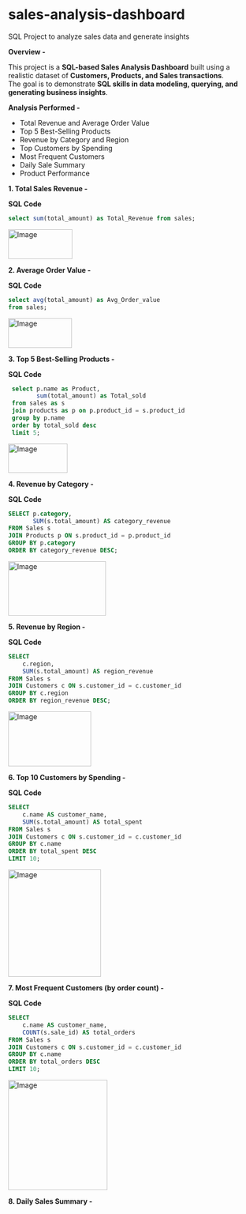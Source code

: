 # sales-analysis-dashboard
SQL Project to analyze sales data and generate insights


**Overview -**

This project is a **SQL-based Sales Analysis Dashboard** built using a realistic dataset of **Customers, Products, and Sales transactions**.  
The goal is to demonstrate **SQL skills in data modeling, querying, and generating business insights**.

 **Analysis Performed -**
- Total Revenue and Average Order Value  
- Top 5 Best-Selling Products  
- Revenue by Category and Region  
- Top Customers by Spending 
-  Most Frequent Customers  
- Daily Sale Summary
- Product Performance


**1. Total Sales Revenue -**

**SQL Code**
```sql
select sum(total_amount) as Total_Revenue from sales;
```
<img width="130" height="60" alt="Image" src="https://github.com/user-attachments/assets/31a15490-d0c4-4626-aa90-315e63db32e8" />


**2. Average Order Value -**

**SQL Code**
```sql
select avg(total_amount) as Avg_Order_value
from sales;
```

<img width="129" height="60" alt="Image" src="https://github.com/user-attachments/assets/113a5b4c-fa5c-43f1-9a3f-84e4d262ac60" />




**3. Top 5 Best-Selling Products -** 

**SQL Code**
```sql
 select p.name as Product,
 		sum(total_amount) as Total_sold
 from sales as s
 join products as p on p.product_id = s.product_id
 group by p.name
 order by total_sold desc
 limit 5; 

```

<img width="120" height="59" alt="Image" src="https://github.com/user-attachments/assets/0a8bc6d7-7cee-4c9c-9e87-b252523da18a" />


**4.  Revenue by Category -**

**SQL Code**
```sql
SELECT p.category, 
       SUM(s.total_amount) AS category_revenue
FROM Sales s
JOIN Products p ON s.product_id = p.product_id
GROUP BY p.category
ORDER BY category_revenue DESC;
```

<img width="198" height="110" alt="Image" src="https://github.com/user-attachments/assets/116e4fd2-f745-4d75-a572-4a3d9c3619c1" />


**5.  Revenue by Region -**

**SQL Code**
```sql
SELECT 
    c.region,
    SUM(s.total_amount) AS region_revenue
FROM Sales s
JOIN Customers c ON s.customer_id = c.customer_id
GROUP BY c.region
ORDER BY region_revenue DESC;
```

<img width="168" height="111" alt="Image" src="https://github.com/user-attachments/assets/6d0b2dc0-3af8-4337-838f-6ae83dc6a424" />


**6. Top 10 Customers by Spending -**

**SQL Code**
```sql
SELECT 
    c.name AS customer_name,
    SUM(s.total_amount) AS total_spent
FROM Sales s
JOIN Customers c ON s.customer_id = c.customer_id
GROUP BY c.name
ORDER BY total_spent DESC
LIMIT 10;
```

<img width="188" height="217" alt="Image" src="https://github.com/user-attachments/assets/66b47e4d-535d-4514-a039-937e3a3cd7e4" />


**7. Most Frequent Customers (by order count) -**

**SQL Code**
```sql
SELECT 
    c.name AS customer_name,
    COUNT(s.sale_id) AS total_orders
FROM Sales s
JOIN Customers c ON s.customer_id = c.customer_id
GROUP BY c.name
ORDER BY total_orders DESC
LIMIT 10;
```

<img width="201" height="223" alt="Image" src="https://github.com/user-attachments/assets/a7a4230f-176b-4927-82bb-56c6a3f2197d" />

**8. Daily Sales Summary -**






